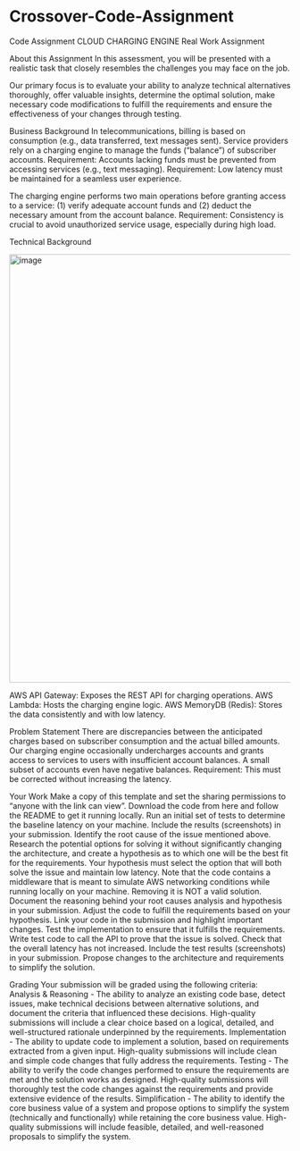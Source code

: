 # Crossover-Code-Assignment
Code Assignment
CLOUD CHARGING ENGINE
Real Work Assignment

About this Assignment
In this assessment, you will be presented with a realistic task that closely resembles the challenges you may face on the job. 

Our primary focus is to evaluate your ability to analyze technical alternatives thoroughly, offer valuable insights, determine the optimal solution, make necessary code modifications to fulfill the requirements and ensure the effectiveness of your changes through testing.

Business Background
In telecommunications, billing is based on consumption (e.g., data transferred, text messages sent). Service providers rely on a charging engine to manage the funds (“balance”) of subscriber accounts.
Requirement: Accounts lacking funds must be prevented from accessing services (e.g., text messaging).
Requirement: Low latency must be maintained for a seamless user experience.

The charging engine performs two main operations before granting access to a service: (1) verify adequate account funds and (2) deduct the necessary amount from the account balance.
Requirement: Consistency is crucial to avoid unauthorized service usage, especially during high load.

Technical Background

<img width="767" alt="image" src="https://github.com/MilanDanilovic/Crossover-Code-Assignment/assets/33479438/36818e8d-4ef0-43bf-95df-d4eea6027f82">


AWS API Gateway: Exposes the REST API for charging operations.
AWS Lambda: Hosts the charging engine logic.
AWS MemoryDB (Redis): Stores the data consistently and with low latency.

Problem Statement
There are discrepancies between the anticipated charges based on subscriber consumption and the actual billed amounts. Our charging engine occasionally undercharges accounts and grants access to services to users with insufficient account balances. A small subset of accounts even have negative balances.
Requirement: This must be corrected without increasing the latency.

Your Work
Make a copy of this template and set the sharing permissions to “anyone with the link can view”.
Download the code from here and follow the README to get it running locally. 
Run an initial set of tests to determine the baseline latency on your machine. 
Include the results (screenshots) in your submission. 
Identify the root cause of the issue mentioned above.
Research the potential options for solving it without significantly changing the architecture, and create a hypothesis as to which one will be the best fit for the requirements.
Your hypothesis must select the option that will both solve the issue and maintain low latency. 
Note that the code contains a middleware that is meant to simulate AWS networking conditions while running locally on your machine. Removing it is NOT a valid solution.
Document the reasoning behind your root causes analysis and hypothesis in your submission.
Adjust the code to fulfill the requirements based on your hypothesis. 
Link your code in the submission and highlight important changes.
Test the implementation to ensure that it fulfills the requirements. 
Write test code to call the API to prove that the issue is solved.
Check that the overall latency has not increased.
Include the test results (screenshots) in your submission. 
Propose changes to the architecture and requirements to simplify the solution.

Grading
Your submission will be graded using the following criteria:
Analysis & Reasoning - The ability to analyze an existing code base, detect issues, make technical decisions between alternative solutions, and document the criteria that influenced these decisions. High-quality submissions will include a clear choice based on a logical, detailed, and well-structured rationale underpinned by the requirements.
Implementation - The ability to update code to implement a solution, based on requirements extracted from a given input. High-quality submissions will include clean and simple code changes that fully address the requirements.
Testing - The ability to verify the code changes performed to ensure the requirements are met and the solution works as designed. High-quality submissions will thoroughly test the code changes against the requirements and provide extensive evidence of the results.
Simplification - The ability to identify the core business value of a system and propose options to simplify the system (technically and functionally) while retaining the core business value. High-quality submissions will include feasible, detailed, and well-reasoned proposals to simplify the system.

